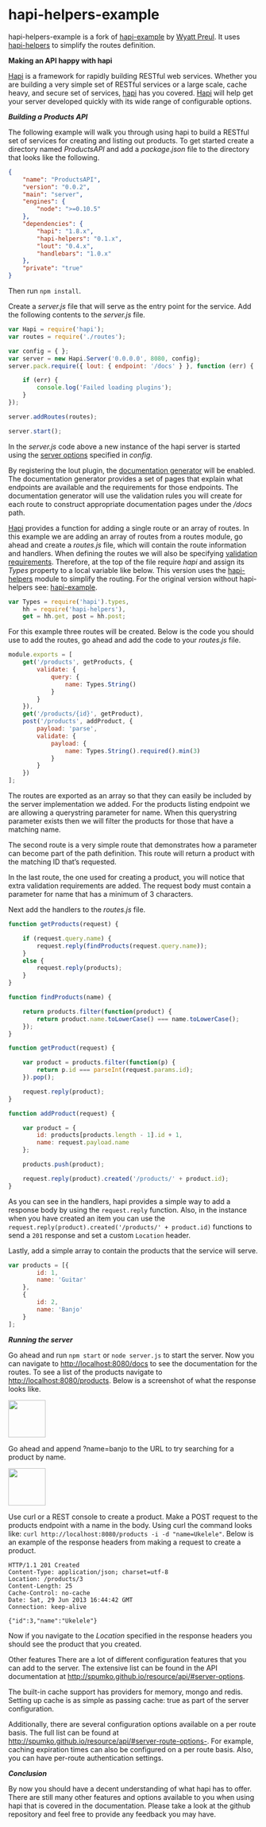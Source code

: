 hapi-helpers-example
====================
hapi-helpers-example is a fork of
[hapi-example](https://github.com/geek/hapi-example)
by [Wyatt Preul](https://github.com/geek).
It uses [hapi-helpers](https://github.com/rsp/node-hapi-helpers)
to simplify the routes definition.

**Making an API happy with hapi**

[Hapi](https://github.com/spumko/hapi) is a framework for rapidly building RESTful web services.  Whether you are building a very simple set of RESTful services or a large scale, cache heavy, and secure set of services, [hapi](https://github.com/spumko/hapi/) has you covered.  [Hapi](https://github.com/spumko/hapi/) will help get your server developed quickly with its wide range of configurable options.

***Building a Products API***

The following example will walk you through using hapi to build a RESTful set of services for creating and listing out products.  To get started create a directory named _ProductsAPI_ and add a _package.json_ file to the directory that looks like the following.


```json
{
    "name": "ProductsAPI",
    "version": "0.0.2",
    "main": "server",
    "engines": {
        "node": ">=0.10.5"
    },
    "dependencies": {
        "hapi": "1.8.x",
        "hapi-helpers": "0.1.x",
        "lout": "0.4.x",
        "handlebars": "1.0.x"
    },
    "private": "true"
}
```

Then run `npm install`.

Create a _server.js_ file that will serve as the entry point for the service.  Add the following contents to the _server.js_ file.

```javascript
var Hapi = require('hapi');
var routes = require('./routes');

var config = { };
var server = new Hapi.Server('0.0.0.0', 8080, config);
server.pack.require({ lout: { endpoint: '/docs' } }, function (err) {

    if (err) {
        console.log('Failed loading plugins');
    }
});

server.addRoutes(routes);

server.start();
```

In the _server.js_ code above a new instance of the hapi server is started using the [server options](http://spumko.github.io/resource/api/#server-options) specified in _config_.  

By registering the lout plugin, the [documentation generator](https://github.com/spumko/lout) will be enabled.  The documentation generator provides a set of pages that explain what endpoints are available and the requirements for those endpoints.  The documentation generator will use the validation rules you will create for each route to construct appropriate documentation pages under the _/docs_ path.

[Hapi](https://github.com/spumko/hapi/) provides a function for adding a single route or an array of routes.  In this example we are adding an array of routes from a routes module, go ahead and create a _routes.js_ file, which will contain the route information and handlers.  When defining the routes we will also be specifying [validation requirements](http://spumko.github.io/resource/api/#hapi-types).  Therefore, at the top of the file require _hapi_ and assign its _Types_ property to a local variable like below.
This version uses the [hapi-helpers](https://www.npmjs.com/package/hapi-helpers) module to simplify the routing.
For the original version without hapi-helpers see: [hapi-example](https://github.com/geek/hapi-example).

```javascript
var Types = require('hapi').types,
    hh = require('hapi-helpers'),
    get = hh.get, post = hh.post;
```

For this example three routes will be created.  Below is the code you should use to add the routes, go ahead and add the code to your _routes.js_ file.

```javascript
module.exports = [
    get('/products', getProducts, {
        validate: {
            query: {
                name: Types.String()
            }
        }
    }),
    get('/products/{id}', getProduct),
    post('/products', addProduct, {
        payload: 'parse',
        validate: {
            payload: {
                name: Types.String().required().min(3)
            }
        }
    })
];
```

The routes are exported as an array so that they can easily be included by the server implementation we added.  For the products listing endpoint we are allowing a querystring parameter for name.  When this querystring parameter exists then we will filter the products for those that have a matching name.

The second route is a very simple route that demonstrates how a parameter can become part of the path definition.  This route will return a product with the matching ID that’s requested.

In the last route, the one used for creating a product, you will notice that extra validation requirements are added.  The request body must contain a parameter for name that has a minimum of 3 characters.

Next add the handlers to the _routes.js_ file.

```javascript
function getProducts(request) {

    if (request.query.name) {
        request.reply(findProducts(request.query.name));
    }
    else {
        request.reply(products);
    }
}

function findProducts(name) {

    return products.filter(function(product) {
        return product.name.toLowerCase() === name.toLowerCase();
    });
}

function getProduct(request) {

    var product = products.filter(function(p) {
        return p.id === parseInt(request.params.id);
    }).pop();

    request.reply(product);
}

function addProduct(request) {

    var product = {
        id: products[products.length - 1].id + 1,
        name: request.payload.name
    };

    products.push(product);

    request.reply(product).created('/products/' + product.id);
}
```

As you can see in the handlers, hapi provides a simple way to add a response body by using the `request.reply` function.  Also, in the instance when you have created an item you can use the `request.reply(product).created('/products/' + product.id)` functions to send a `201` response and set a custom `Location` header.

Lastly, add a simple array to contain the products that the service will serve.

```javascript
var products = [{
        id: 1,
        name: 'Guitar'
    },
    {
        id: 2,
        name: 'Banjo'
    }
];
```

***Running the server***

Go ahead and run ``npm start`` or ``node server.js`` to start the server.  Now you can navigate to <http://localhost:8080/docs> to see the documentation for the routes.  To see a list of the products navigate to <http://localhost:8080/products>.  Below is a screenshot of what the response looks like.

<img src="https://raw.github.com/wpreul/hapi-example/master/images/products.png" height="75px" width="auto" />

Go ahead and append ?name=banjo to the URL to try searching for a product by name.

<img src="https://raw.github.com/wpreul/hapi-example/master/images/banjo.png" height="75px" width="auto" />

Use curl or a REST console to create a product.  Make a POST request to the products endpoint with a name in the body.  Using curl the command looks like: ``curl http://localhost:8080/products -i -d "name=Ukelele"``. Below is an example of the response headers from making a request to create a product.

```text
HTTP/1.1 201 Created
Content-Type: application/json; charset=utf-8
Location: /products/3
Content-Length: 25
Cache-Control: no-cache
Date: Sat, 29 Jun 2013 16:44:42 GMT
Connection: keep-alive

{"id":3,"name":"Ukelele"}
```


Now if you navigate to the _Location_ specified in the response headers you should see the product that you created.

Other features
There are a lot of different configuration features that you can add to the server.  The extensive list can be found in the API documentation at <http://spumko.github.io/resource/api/#server-options>.

The built-in cache support has providers for memory, mongo and redis.  Setting up cache is as simple as passing cache: true as part of the server configuration.

Additionally, there are several configuration options available on a per route basis.  The full list can be found at <http://spumko.github.io/resource/api/#server-route-options->.  For example, caching expiration times can also be configured on a per route basis.  Also, you can have per-route authentication settings.

***Conclusion***

By now you should have a decent understanding of what hapi has to offer.  There are still many other features and options available to you when using hapi that is covered in the documentation.  Please take a look at the github repository and feel free to provide any feedback you may have.

